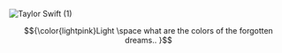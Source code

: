 ![Taylor Swift (1)](https://github.com/user-attachments/assets/b1639641-281e-4442-b18d-713ed943a6fb)

$${\color{lightpink}Light \space what are the colors of the forgotten dreams.. }$$ 
